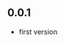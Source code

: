 <!--
 * @Author: ub313leon@gmail.com
 * @Date: 2020-08-16 22:00:03
 * @LastEditors: ub313leon@gmail.com
 * @LastEditTime: 2020年8月17日 10:30:02
 * @Description: Update log
-->

## 0.0.1

- first version